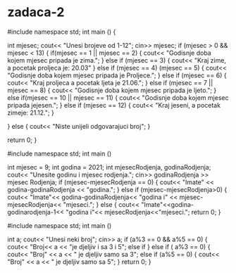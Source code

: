 # zadaca-2
#include <iostream>
namespace std;
int main () {

int mjesec;
cout<< "Unesi brojeve od 1-12";
cin>> mjesec;
if (mjesec > 0 && mjesec < 13)
{
if(mjesec == 1 || mjesec == 2)
{
cout<< "Godisnje doba kojem mjesec pripada je zima.";
} else if (mjesec == 3)
{
cout<< "Kraj zime, a pocetak proljeca je: 20.03"
} else if (mjesec == 4) (mjesec == 5)
{
cout<< "Godisnje doba kojem mjesec pripada je Proljece.";
} else if (mjesec == 6) {
cout<< "Kraj proljeca a pocetak ljeta je 21.06.";
} else if (mjesec == 7 || mjesec == 8) {
cout<< "Godisnje doba kojem mjesec pripada je ljeto.";
} else if(mjesec == 10 || mjesec == 11) {
cout<< "Godisnje doba kojem mjesec pripada jejesen.";
} else if (mjesec == 12) {
cout<< "Kraj jeseni, a pocetak zimeje: 21.12.";
}

} else {
cout<< "Niste unijeli odgovarajuci broj";
}

return 0;
}



#include <iostream>
namespace std;
int main ()

int mjesec = 9;
int godina = 2021;
int mjesecRodjenja, godinaRodjenja;
cout<< "Unesite godinu i mjesec rodjenja.";
cin>> godinaRodjenja >> mjesec Rodjenja;
if (mjesec-mjesecRodjenja == 0) {
cout<< "Imate" << godina-godinaRodjenja << "godina.";
} else if (mjesec-mjesecRodjenja>0) {
cout<< "Imate"<< godina-godinaRodjenja<< "godina i" << mjesec-mjesecRodjenja<< "mjeseci.";
} else {
cout<< "Imate"<<godina-godinarodjenja-1<< "godina i"<< mjesecRodjenja<<"mjeseci.";
return 0;
}



#include <iostream>
namespace std;
int main ()

int a;
cout<< "Unesi neki broj";
cin>> a;
if (a%3 == 0 && a%5 == 0) {
cout<< "Broj<< a << "je djeljiv i sa 3 i 5";
else if
}
else if ( a%3 == 0)
{
cout<< "Broj" << a << " je djeljiv samo sa 3";
else if (a%5 == 0)
{
cout<< "Broj" << a << " je djeljiv samo sa 5";
}
return 0;
}
